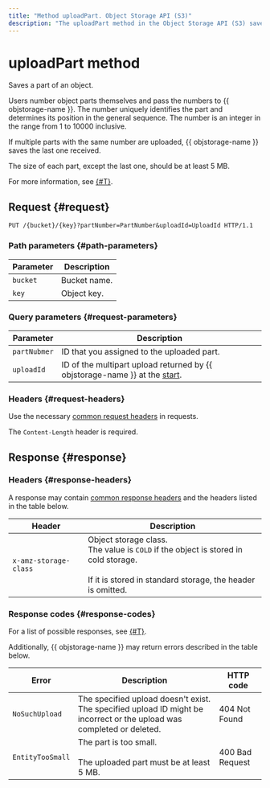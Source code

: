 ```yaml
---
title: "Method uploadPart. Object Storage API (S3)"
description: "The uploadPart method in the Object Storage API (S3) saves a part of the object. The user independently numbers the parts of the object and passes the numbers {{ objstorage-name }}. The number uniquely identifies the part and determines its order in the general sequence. The number is an integer in between 1 and 10,000 inclusive."
---
```


# uploadPart method

Saves a part of an object.

Users number object parts themselves and pass the numbers to {{ objstorage-name }}. The number uniquely identifies the part and determines its position in the general sequence. The number is an integer in the range from 1 to 10000 inclusive.

If multiple parts with the same number are uploaded, {{ objstorage-name }} saves the last one received.

The size of each part, except the last one, should be at least 5 MB.

For more information, see [{#T}](../multipart.md).

## Request {#request}

```
PUT /{bucket}/{key}?partNumber=PartNumber&uploadId=UploadId HTTP/1.1
```

### Path parameters {#path-parameters}

| Parameter | Description |
| ----- | ----- |
| `bucket` | Bucket name. |
| `key` | Object key. |

### Query parameters {#request-parameters}

| Parameter | Description |
| ----- | ----- |
| `partNubmer` | ID that you assigned to the uploaded part. |
| `uploadId` | ID of the multipart upload returned by {{ objstorage-name }} at the [start](startupload.md). |

### Headers {#request-headers}

Use the necessary [common request headers](../common-request-headers.md) in requests.

The `Content-Length` header is required.

## Response {#response}

### Headers {#response-headers}

A response may contain [common response headers](../common-response-headers.md) and the headers listed in the table below.

| Header | Description |
| ----- | ----- |
| `x-amz-storage-class` | Object storage class.<br/>The value is `COLD` if the object is stored in cold storage.<br/><br/>If it is stored in standard storage, the header is omitted. |

### Response codes {#response-codes}

For a list of possible responses, see [{#T}](../response-codes.md).

Additionally, {{ objstorage-name }} may return errors described in the table below.

| Error | Description | HTTP code |
| ----- | ----- | ----- |
| `NoSuchUpload` | The specified upload doesn't exist. The specified upload ID might be incorrect or the upload was completed or deleted. | 404 Not Found |
| `EntityTooSmall` | The part is too small.<br/><br/>The uploaded part must be at least 5 MB. | 400 Bad Request |

